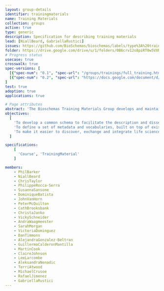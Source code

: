 ```yaml
---
layout: group-details
identifier: trainingmaterials
name: Training Materials
collection: groups
active: true
type: generic
description: Specification for describing training materials
lead: [NiallBeard, GabriellaRustici]
issues: https://github.com/BioSchemas/bioschemas/labels/type%3A%20training%20material
folder: https://drive.google.com/drive/u/1/folders/0B6crv12s8piRT0w5VXRUc09VTFU
# Progress status
usecase: true
crosswalk: true
spec-versions: [
  [{"spec-num": "0.1", "spec-url": "/groups/trainings/full_training.html"}],
  [{"spec-num": "0.2", "spec-url": "https://docs.google.com/document/d/1HG2fEjCoDUE4tn1XZ_ZIeWLEFXnI3YtS_FRIIFIbv-s"}]
]
test: true
adoption: true
applications: true

# Page attributes
abstract: 'The Bioschemas Training Materials Group develops and maintains a community specification for describing training materials in biosciences available on the internet.'
objectives:
  [
    'To develop a common schema to facilitate the description and dissemination of life science training material, using <a href="http://schema.org/">schema.org</a>.',
    'To define a set of metadata and vocabularies, built on top of existing technologies and standards, that can be used to represent training materials in web pages and applications.',
    'To make it easier to discover, exchange and integrate life science training material information across the internet.'
  ]

specifications:
    [
      'Course', 'TrainingMaterial'
    ]

members:
    - PhilBarker
    - NiallBeard
    - ChrisTaylor
    - PhilippeRocca-Serra
    - SusannaSansone
    - DominiqueBatista
    - JohnVanHorn
    - PeterMcQuilton
    - CathBrooksbank
    - ChristaJanko
    - VickySchneider
    - AndraWaagmeester
    - SarahMorgan
    - VictoriaDominguez
    - DanTimmons
    - AlejandraGonzalez-Beltran
    - GuillermoCalderonMantilla
    - MartinCook
    - ClaireJohnson
    - LeeLarcombe
    - AleksandraNenadic
    - TerriAtwood
    - MichaelCrusoe
    - RafaelJimenez
    - GabriellaRustici    
---
```

